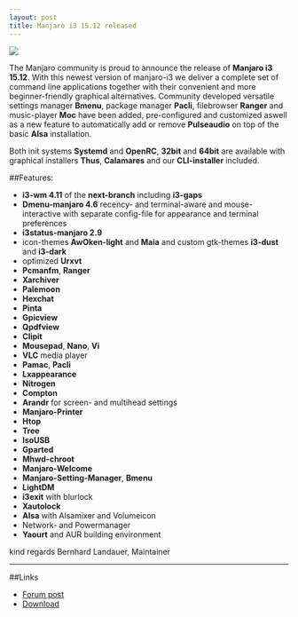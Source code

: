 ```yaml
---
layout: post
title: Manjaro i3 15.12 released
---
```


<img src="https://manjaro.github.io/images/manjaro-i3-15.12.jpg">

The Manjaro community is proud to announce the release of **Manjaro i3 15.12**.
With this newest version of manjaro-i3 we deliver a complete set of command line applications together with their convenient and more beginner-friendly graphical alternatives.
Community developed versatile settings manager **Bmenu**, package manager **Pacli**, filebrowser **Ranger** and music-player **Moc** have been added, pre-configured and customized aswell as a new feature to automatically add or remove **Pulseaudio** on top of the basic **Alsa** installation.

Both init systems **Systemd** and **OpenRC**, **32bit** and **64bit** are available with
graphical installers **Thus**, **Calamares** and our **CLI-installer** included.

##Features:

* **i3-wm 4.11** of the **next-branch** including **i3-gaps** 
* **Dmenu-manjaro 4.6** recency- and terminal-aware and mouse-interactive with separate config-file for appearance and terminal preferences
* **i3status-manjaro 2.9**
* icon-themes **AwOken-light** and **Maia** and custom gtk-themes **i3-dust** and **i3-dark**
* optimized **Urxvt**
* **Pcmanfm**, **Ranger**
* **Xarchiver**
* **Palemoon**
* **Hexchat**
* **Pinta**
* **Gpicview**
* **Qpdfview**
* **Clipit**
* **Mousepad**, **Nano**, **Vi**
* **VLC** media player
* **Pamac**, **Pacli**
* **Lxappearance**
* **Nitrogen**
* **Compton**
* **Arandr** for screen- and multihead settings
* **Manjaro-Printer**
* **Htop**
* **Tree**
* **IsoUSB**
* **Gparted**
* **Mhwd-chroot**
* **Manjaro-Welcome**
* **Manjaro-Setting-Manager**, **Bmenu**
* **LightDM**
* **i3exit** with blurlock
* **Xautolock**
* **Alsa** with Alsamixer and Volumeicon
* Network- and Powermanager
* **Yaourt** and AUR building environment

kind regards
Bernhard Landauer, Maintainer

----

##Links

* [Forum post](https://forum.manjaro.org/index.php?topic=29585.msg245970)
* [Download](https://sourceforge.net/projects/manjarolinux/files/community/i3/2015.12/)
